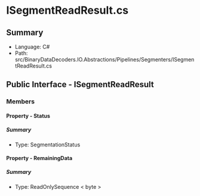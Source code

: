 ﻿# ISegmentReadResult.cs

## Summary

* Language: C#
* Path: src/BinaryDataDecoders.IO.Abstractions/Pipelines/Segmenters/ISegmentReadResult.cs

## Public Interface - ISegmentReadResult

### Members

#### Property - Status

##### Summary

 * Type: SegmentationStatus 

#### Property - RemainingData

##### Summary

 * Type: ReadOnlySequence < byte > 

